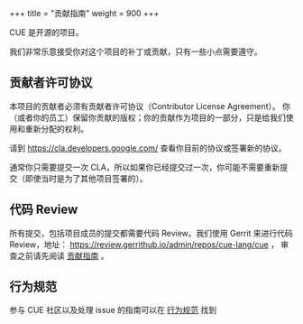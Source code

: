 +++
title = "贡献指南"
weight = 900
+++

CUE 是开源的项目。

我们非常乐意接受你对这个项目的补丁或贡献，只有一些小点需要遵守。

## 贡献者许可协议
                                                                             
本项目的贡献者必须有贡献者许可协议（Contributor License Agreement）。
你（或者你的员工）保留你贡献的版权；你的贡献作为项目的一部分，只是给我们使用和重新分配的权利。

请到 <https://cla.developers.google.com/> 查看你目前的协议或签署新的协议。

通常你只需要提交一次 CLA，所以如果你已经提交过一次，你可能不需要重新提交（即使当时是为了其他项目签署的）。

## 代码 Review

所有提交，包括项目成员的提交都需要代码 Review。我们使用 Gerrit 来进行代码 Review，地址： https://review.gerrithub.io/admin/repos/cue-lang/cue ，
审查之前请先阅读 [贡献指南](https://github.com/cue-lang/cue/blob/master/doc/contribute.md) 。

## 行为规范

参与 CUE 社区以及处理 issue 的指南可以在 [行为规范](/docs/contribution_guidelines/conduct) 找到

